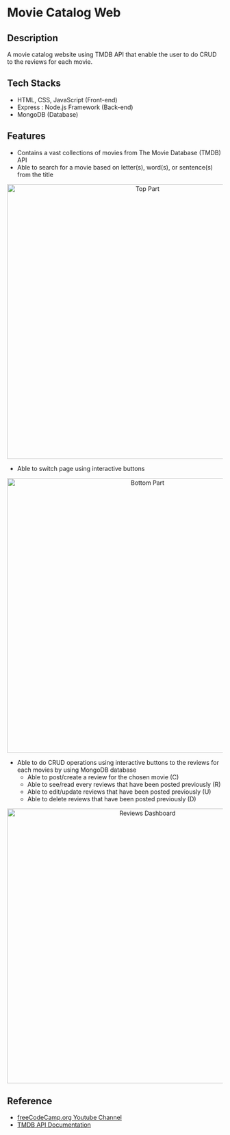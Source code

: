 # Movie Catalog Web

## Description
A movie catalog website using TMDB API that enable the user to do CRUD to the reviews for each movie.

## Tech Stacks
- HTML, CSS, JavaScript (Front-end)
- Express : Node.js Framework (Back-end)
- MongoDB (Database)

## Features
- Contains a vast collections of movies from The Movie Database (TMDB) API
- Able to search for a movie based on letter(s), word(s), or sentence(s) from the title

<p align="center">
  <img width="640" src="https://cdn.discordapp.com/attachments/995337235211763722/1065304500107218944/image.png" alt="Top Part">
</p>

- Able to switch page using interactive buttons

<p align="center">
  <img width="640" src="https://cdn.discordapp.com/attachments/995337235211763722/1065308928856039574/image.png" alt="Bottom Part">
</p>

- Able to do CRUD operations using interactive buttons to the reviews for each movies by using MongoDB database
  - Able to post/create a review for the chosen movie (C)
  - Able to see/read every reviews that have been posted previously (R)
  - Able to edit/update reviews that have been posted previously (U)
  - Able to delete reviews that have been posted previously (D)
  
<p align="center">
  <img width="640" src="https://cdn.discordapp.com/attachments/995337235211763722/1065309402736885820/image.png" alt="Reviews Dashboard">
</p>

## Reference
- [freeCodeCamp.org Youtube Channel](https://www.youtube.com/@freecodecamp)
- [TMDB API Documentation](https://www.themoviedb.org/documentation/api)
